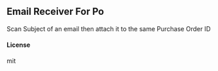 ## Email Receiver For Po

Scan Subject of an email then attach it to the same Purchase Order ID

#### License

mit